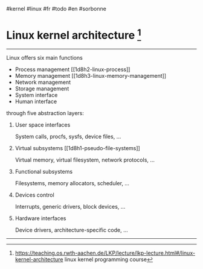 #kernel #linux #fr #todo #en #sorbonne 
# Linux kernel architecture [^1]
---

Linux offers six main functions
- Process management [[1d8h2-linux-process]]
- Memory management [[1d8h3-linux-memory-management]]
- Network management
- Storage management
- System interface
- Human interface

through five abstraction layers:

1. User space interfaces
    
    System calls, procfs, sysfs, device files, …
    
2. Virtual subsystems [[1d8h1-pseudo-file-systems]]
    
    Virtual memory, virtual filesystem, network protocols, …
    
3. Functional subsystems
    
    Filesystems, memory allocators, scheduler, …
    
4. Devices control
    
    Interrupts, generic drivers, block devices, …
    
5. Hardware interfaces
    
    Device drivers, architecture-specific code, …



---
[^1]: https://teaching.os.rwth-aachen.de/LKP/lecture/lkp-lecture.html#/linux-kernel-architecture
	linux kernel programming course
